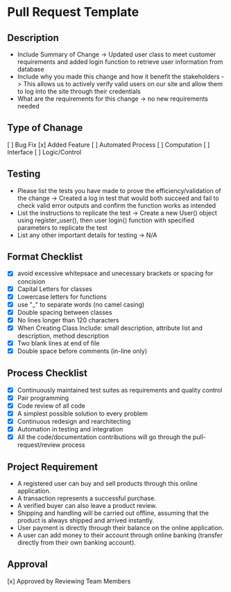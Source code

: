 # Pull Request Template

## Description
- Include Summary of Change -> Updated user class to meet customer requirements and added login function to retrieve user information from database
- Include why you made this change and how it benefit the stakeholders -> This allows us to actively verify valid users on our site and allow them to log into the site through their credentials
- What are the requirements for this change -> no new requirements needed


## Type of Chanage
[ ] Bug Fix
[x] Added Feature
[ ] Automated Process
[ ] Computation
[ ] Interface
[ ] Logic/Control

## Testing
- Please list the tests you have made to prove the efficiency/validation of the change
	-> Created a log in test that would both succeed and fail to check valid error outputs and confirm the function works as intended
- List the instructions to replicate the test
	-> Create a new User() object using register_user(), then user login() function with specified parameters to replicate the test
- List any other important details for testing
	-> N/A

## Format Checklist
- [x] avoid excessive whitepsace and unecessary brackets or spacing for concision
- [x] Capital Letters for classes 
- [x] Lowercase letters for functions
- [x] use "_" to separate words (no camel casing)
- [x] Double spacing between classes
- [x] No lines longer than 120 characters
- [x] When Creating Class Include: small description, attribute list and description, method description 
- [x] Two blank lines at end of file
- [x] Double space before comments (in-line only)

## Process Checklist
- [x] Continuously maintained test suites as requirements and quality control
- [x] Pair programming
- [x] Code review of all code
- [x] A simplest possible solution to every problem
- [x] Continuous redesign and rearchitecting
- [x] Automation in testing and integration
- [x] All the code/documentation contributions will go through the pull-request/review process

## Project Requirement
- A registered user can buy and sell products through this online application.
- A transaction represents a successful purchase.
- A verified buyer can also leave a product review.
- Shipping and handling will be carried out offline, assuming that the product is always shipped and arrived instantly.
- User payment is directly through their balance on the online application.
- A user can add money to their account through online banking (transfer directly from their own banking account).

## Approval 
[x] Approved by Reviewing Team Members